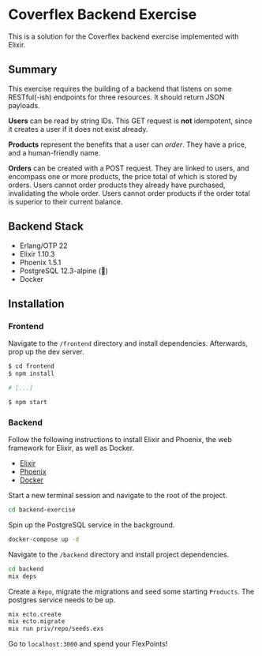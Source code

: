 # Coverflex Backend Exercise

This is a solution for the Coverflex backend exercise implemented with Elixir.

## Summary
This exercise requires the building of a backend that listens on some RESTful(-ish) endpoints for three resources. It should return JSON payloads.

**Users** can be read by string IDs. This GET request is **not** idempotent, since it creates a user if it does not exist already.

**Products** represent the benefits that a user can _order_. They have a price, and a human-friendly name.

**Orders** can be created with a POST request. They are linked to users, and encompass one or more products, the price total of which is stored by orders.
Users cannot order products they already have purchased, invalidating the whole order.
Users cannot order products if the order total is superior to their current balance.

## Backend Stack
* Erlang/OTP 22
* Elixir 1.10.3
* Phoenix 1.5.1
* PostgreSQL 12.3-alpine (🐋)
* Docker

## Installation
### Frontend
Navigate to the `/frontend` directory and install dependencies. Afterwards, prop up the dev server.
```bash
$ cd frontend
$ npm install

# [...]

$ npm start
```

### Backend
Follow the following instructions to install Elixir and Phoenix, the web framework for Elixir, as well as Docker.
* [Elixir](https://elixir-lang.org/install.html)
* [Phoenix](https://hexdocs.pm/phoenix/installation.html#content)
* [Docker](https://docs.docker.com/get-docker/)

Start a new terminal session and navigate to the root of the project.
```bash
cd backend-exercise
```

Spin up the PostgreSQL service in the background.
```bash
docker-compose up -d
```

Navigate to the `/backend` directory and install project dependencies.
```bash
cd backend
mix deps
```

Create a `Repo`, migrate the migrations and seed some starting `Products`. The postgres service needs to be up.
```bash
mix ecto.create
mix ecto.migrate
mix run priv/repo/seeds.exs
```

Go to `localhost:3000` and spend your FlexPoints!